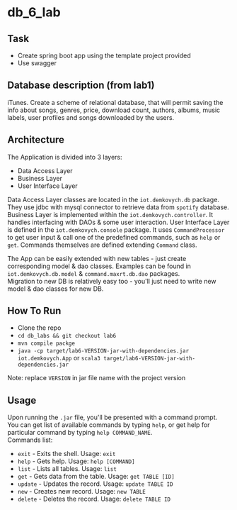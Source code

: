 # db_6_lab

## Task
 - Create spring boot app using the template project provided
 - Use swagger

## Database description (from lab1)
iTunes. Create a scheme of relational database, that will permit saving the info about songs, genres, price, download count, authors, albums, music labels, user profiles and songs downloaded by the users.

## Architecture
The Application is divided into 3 layers:
 - Data Access Layer
 - Business Layer
 - User Interface Layer

Data Access Layer classes are located in the `iot.demkovych.db` package. They use jdbc with mysql connector to retrieve data from `spotify` database.  
Business Layer is implemented within the `iot.demkovych.controller`. It handles interfacing with DAOs & some user interaction. 
User Interface Layer is defined in the `iot.demkovych.console` package. It uses `CommandProcessor` to get user input & call one of the predefined commands, such as `help` or `get`. Commands themselves are defined extending `Command` class.  

The App can be easily extended with new tables - just create corresponding model & dao classes. Examples can be found in `iot.demkovych.db.model` & `command.maxrt.db.dao` packages.  
Migration to new DB is relatively easy too - you'll just need to write new model & dao classes for new DB.  

## How To Run
 - Clone the repo
 - `cd db_labs && git checkout lab6`
 - `mvn compile packge`
 - `java -cp target/lab6-VERSION-jar-with-dependencies.jar iot.demkovych.App` or `scala3 target/lab6-VERSION-jar-with-dependencies.jar`
 
Note: replace `VERSION` in jar file name with the project version

## Usage
Upon running the `.jar` file, you'll be presented with a command prompt.  
You can get list of available commands by typing `help`, or get help for particular command by typing `help COMMAND_NAME`.  
Commands list:
 - `exit` - Exits the shell. Usage: `exit`
 - `help` - Gets help. Usage: `help [COMMAND]`
 - `list` - Lists all tables. Usage: `list`
 - `get` - Gets data from the table. Usage: `get TABLE [ID]`
 - `update` - Updates the record. Usage: `update TABLE ID `
 - `new` - Creates new record. Usage: `new TABLE`
 - `delete` - Deletes the record. Usage: `delete TABLE ID`
